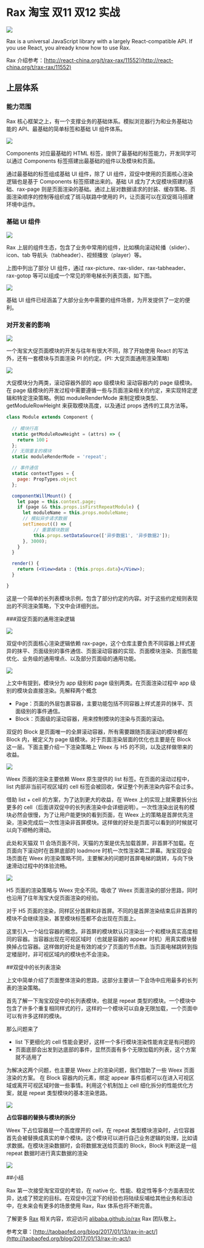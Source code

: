 # Rax 淘宝 双11 双12 实战

<img src="https://gw.alicdn.com/tfs/TB1XDuDPXXXXXbRapXXXXXXXXXX-900-500.jpg" style="text-align: center;"/>

Rax is a universal JavaScript library with a largely React-compatible API. If you use React, you already know how to use Rax.

Rax 介绍参考：[http://react-china.org/t/rax-rax/11552](http://react-china.org/t/rax-rax/11552)

## 上层体系

### 能力范围

Rax 核心框架之上，有一个支撑业务的基础体系。模拟浏览器行为和业务基础功能的 API、最基础的简单标签和基础 UI 组件体系。

![](https://gw.alicdn.com/tps/TB1oWxhPXXXXXc_XpXXXXXXXXXX-763-431.jpg_500x500.jpg)

Components 对应最基础的 HTML 标签，提供了最基础的标签能力，开发同学可以通过 Components 标签搭建出最基础的组件以及模块和页面。

通过最基础的标签组成基础 UI 组件，除了 UI 组件，双促中使用的页面核心渲染逻辑也是基于 Components 标签搭建出来的。基础 UI 成为了大促模块搭建的基础、rax-page 则是页面渲染的基础。通过上层对数据请求的封装、缓存策略、页面渲染顺序的控制等组织成了斑马联路中使用的 PI，让页面可以在双促斑马搭建环境中运作。

### 基础 UI 组件

![](https://gw.alicdn.com/tps/TB19PE1OVXXXXcsaXXXXXXXXXXX-1020-699.jpg_500x500.jpg)

 Rax 上层的组件生态，包含了业务中常用的组件，比如横向滚动轮播（slider）、icon、tab 导航头（tabheader）、视频播放（player）等。

上图中列出了部分 UI 组件，通过 rax-picture、rax-slider、rax-tabheader、rax-gotop 等可以组成一个常见的带电梯长列表页面，如下图。

![](https://gw.alicdn.com/tps/TB1499MOVXXXXcIXXXXXXXXXXXX-641-436.png_500x500.jpg)

基础 UI 组件已经涵盖了大部分业务中需要的组件场景，为开发提供了一定的便利。

### 对开发者的影响

![](https://gw.alicdn.com/tps/TB1eGRnPXXXXXXcXpXXXXXXXXXX-587-465.jpg_500x500.jpg)

一个淘宝大促页面模块的开发与往年有很大不同，除了开始使用 React 的写法外，还有一套模块与页面渲染 PI 的约定。(PI: 大促页面通用渲染策略)

![](https://gw.alicdn.com/tps/TB1bbcPOVXXXXc9aXXXXXXXXXXX-722-362.jpg_500x500.jpg)

大促模块分为两类，滚动容器外部的 app 级模块和 滚动容器内的 page 级模块。在 page 级模块的开发过程中需要遵循一些与页面渲染相关的约定，来实现特定逻辑和特定渲染策略。例如 moduleRenderMode 来制定模块类型、getModuleRowHeight 来获取模块高度，以及通过 props 透传的工具方法等。

```jsx
class Module extends Component {
  
  // 模块行高
  static getModuleRowHeight = (attrs) => {
    return 100；
  };
  // 无限重复的模块
  static moduleRenderMode = 'repeat';

  // 事件通信
  static contextTypes = {
    page: PropTypes.object
  };

  componentWillMount() {
    let page = this.context.page;
    if (page && this.props.isFirstRepeatModule) {
      let moduleName = this.props.moduleName;
      // 模拟异步请求数据
      setTimeout(() => {
          // 重置模块数据
          this.props.setDataSource(['异步数据1', '异步数据2']);
      }, 3000);
    }
  }

  render() {
    return (<View>data : {this.props.data}</View>);
  }

}
```

这是一个简单的长列表模块示例，包含了部分约定的内容。对于这些约定规则表现出的不同渲染策略，下文中会详细列出。

###双促页面的通用渲染逻辑

![](https://gw.alicdn.com/tps/TB1Z1tqPXXXXXb.XXXXXXXXXXXX-730-448.jpg_500x500.jpg)

双促中的页面核心渲染逻辑依赖 rax-page，这个仓库主要负责不同容器上样式差异的抹平、页面级别的事件通信、页面滚动容器的实现、页面模块渲染、页面性能优化、业务级的通用埋点、以及部分页面级的通用功能。

![](https://gw.alicdn.com/tps/TB1Byg3OVXXXXb3XVXXXXXXXXXX-736-444.jpg_500x500.jpg)

上文中有提到，模块分为 app 级别和 page 级别两类。在页面渲染过程中 app 级别的模块会直接渲染。先解释两个概念

* Page：页面的外层包裹容器，主要功能包括不同容器上样式差异的抹平、页面级别的事件通信。
* Block：页面级的滚动容器，用来控制模块的渲染与页面的滚动。

双促的 Block 是页面唯一的全屏滚动容器，所有需要跟随页面滚动的模块都在 Block 内，被定义为 page 级模块。对于页面渲染层面的优化也主要是在 Block 这一层。下面主要介绍一下渲染策略上 Weex 与 H5 的不同，以及这样做带来的收益。

![](https://gw.alicdn.com/tps/TB1la3YOVXXXXbVaXXXXXXXXXXX-718-529.jpg_500x500.jpg)

Weex 页面的渲染主要依赖 Weex 原生提供的 list 标签。在页面的滚动过程中，list 内部非当前可视区域的 cell 标签会被回收，保证整个列表渲染内容不会过多。

借助 list + cell 的方案，为了达到更大的收益，在 Weex 上的实现上就需要拆分出更多的 cell（后面讲双促中的长列表渲染中会详细说明）。一次性渲染出说有的模块必然会很慢，为了让用户能更快的看到页面，在 Weex 上的策略是首屏优先渲染，渲染完成后一次性渲染非首屏模块。这样做的好处是页面可以看到的时候就可以向下顺畅的滑动。

此处和天猫双 11 会场页面不同，天猫的方案是优先加载首屏，非首屏不加载。在页面向下滚动时在首屏底部的 loadmore 时机一次性渲染第二屏幕。淘宝双促会场页面在 Weex 的渲染策略不同，主要解决的问题时首屏电梯的跳转，与向下快速滑动过程中的体验流畅。

![](https://gw.alicdn.com/tps/TB1Ba75OVXXXXcaXVXXXXXXXXXX-698-515.jpg_500x500.jpg)

H5 页面的渲染策略与 Weex 完全不同。吸收了 Weex 页面渲染的部分思路，同时也沿用了往年淘宝大促页面渲染的经验。

对于 H5 页面的渲染，同样区分首屏和非首屏。不同的是首屏渲染结束后非首屏的模块不会继续渲染，甚至模块标签都不会出现在页面上。

这里引入一个站位容器的概念。非首屏的模块默认只渲染出一个和模块真实高度相同的容器。当容器出现在可视区域时（也就是容器的 appear 时机）用真实模块替换掉占位容器。这样做的好处是有效的减少了页面的节点数。当页面电梯跳转到指定楼层时，非可视区域内的模块也不会渲染。

##双促中的长列表渲染

上文中简单介绍了页面整体渲染的思路，这部分主要讲一下会场中应用最多的长列表的渲染策略。

首先了解一下淘宝双促中的长列表模块，也就是 repeat 类型的模块。一个模块中包含了许多个重复相同样式的行，这样的一个模块可以自身无限加载，一个页面中可以有许多这样的模块。

那么问题来了

* list 下更细化的 cell 性能会更好，这样一个多行模块渲染性能肯定是有问题的
* 页面底部会出发到达底部的事件，显然页面有多个无限加载的列表，这个方案就不适用了

为解决这两个问题，也主要是 Weex 上的渲染问题，我们借助了一些 Weex 页面渲染的方案。
在 Block 容器内的元素，绑定 appear 事件后都可以在进入可视区域或离开可视区域时做一些事情。利用这个机制加上 cell 细化拆分的性能优化方案，就是 repeat 类型模块的基本渲染思路。

![](https://gw.alicdn.com/tps/TB1OPISOVXXXXaRXVXXXXXXXXXX-570-501.jpg_500x500.jpg)

**占位容器的替换与模块的拆分**

Weex 下占位容器是一个高度撑开的 cell，在 repeat 类型模块渲染时，占位容器首先会被替换成真实的单个模块。这个模块可以进行自己业务逻辑的处理，比如请求数据。在模块渲染数据时，会将数据发送给页面的 Block，Block 判断这是一组 repeat 数据时进行真实数据的渲染

![](https://gw.alicdn.com/tps/TB1VFM7OVXXXXavXVXXXXXXXXXX-424-387.jpg_500x500.jpg)

##小结

Rax 第一次接受淘宝双促的考验，在 native 化、性能、稳定性等多个方面表现优异，达成了预定的目标。在双促中沉淀下的经验也将陆续反哺给其他业务和活动中，在未来会有更多的场景使用 Rax，Rax 体系也将不断完善。

了解更多 [Rax](https://github.com/alibaba/rax) 相关内容，欢迎访问 [alibaba.github.io/rax](https://alibaba.github.io/rax)
Rax 团队敬上。

参考文章：[http://taobaofed.org/blog/2017/01/13/rax-in-act/](http://taobaofed.org/blog/2017/01/13/rax-in-act/)
